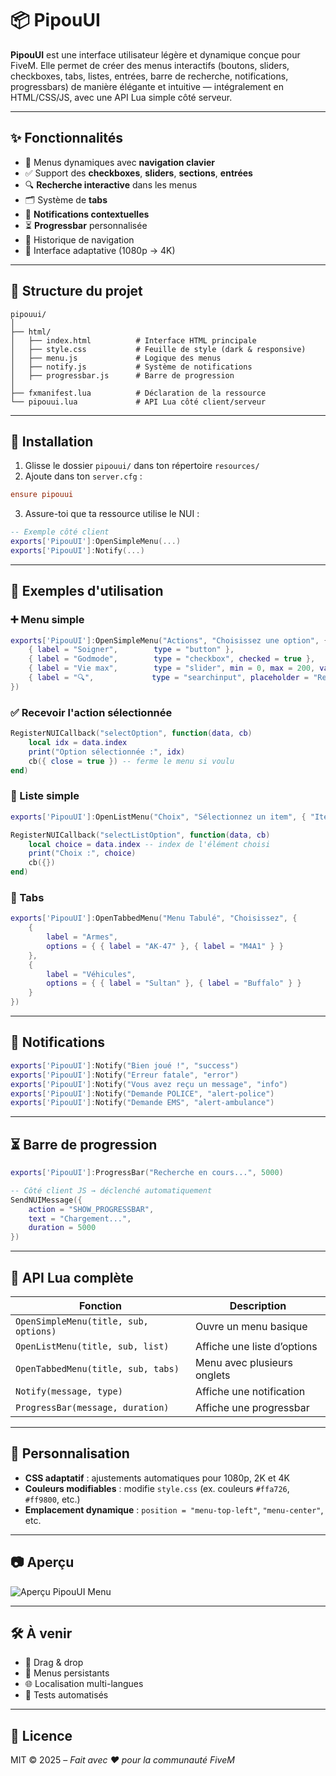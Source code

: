 # 📦 PipouUI

**PipouUI** est une interface utilisateur légère et dynamique conçue pour FiveM. Elle permet de créer des menus interactifs (boutons, sliders, checkboxes, tabs, listes, entrées, barre de recherche, notifications, progressbars) de manière élégante et intuitive — intégralement en HTML/CSS/JS, avec une API Lua simple côté serveur.

---

## ✨ Fonctionnalités

- 🔘 Menus dynamiques avec **navigation clavier**
- ✅ Support des **checkboxes**, **sliders**, **sections**, **entrées**
- 🔍 **Recherche interactive** dans les menus
- 🗂️ Système de **tabs**
- 🔔 **Notifications contextuelles**
- ⏳ **Progressbar** personnalisée
- 🧠 Historique de navigation
- 🎨 Interface adaptative (1080p → 4K)

---

## 📁 Structure du projet

```plaintext
pipouui/
│
├── html/
│   ├── index.html          # Interface HTML principale
│   ├── style.css           # Feuille de style (dark & responsive)
│   ├── menu.js             # Logique des menus
│   ├── notify.js           # Système de notifications
│   ├── progressbar.js      # Barre de progression
│
├── fxmanifest.lua          # Déclaration de la ressource
└── pipouui.lua             # API Lua côté client/serveur
```

---

## 🧩 Installation

1. Glisse le dossier `pipouui/` dans ton répertoire `resources/`
2. Ajoute dans ton `server.cfg` :

```cfg
ensure pipouui
```

3. Assure-toi que ta ressource utilise le NUI :

```lua
-- Exemple côté client
exports['PipouUI']:OpenSimpleMenu(...)
exports['PipouUI']:Notify(...)
```

---

## 🧪 Exemples d'utilisation

### ➕ Menu simple

```lua
exports['PipouUI']:OpenSimpleMenu("Actions", "Choisissez une option", {
    { label = "Soigner",        type = "button" },
    { label = "Godmode",        type = "checkbox", checked = true },
    { label = "Vie max",        type = "slider", min = 0, max = 200, value = 100 },
    { label = "🔍",             type = "searchinput", placeholder = "Rechercher une action" }
})
```

### ✅ Recevoir l'action sélectionnée

```lua
RegisterNUICallback("selectOption", function(data, cb)
    local idx = data.index
    print("Option sélectionnée :", idx)
    cb({ close = true }) -- ferme le menu si voulu
end)
```

### 📄 Liste simple

```lua
exports['PipouUI']:OpenListMenu("Choix", "Sélectionnez un item", { "Item 1", "Item 2", "Item 3" })

RegisterNUICallback("selectListOption", function(data, cb)
    local choice = data.index -- index de l'élément choisi
    print("Choix :", choice)
    cb({})
end)
```

### 🔁 Tabs

```lua
exports['PipouUI']:OpenTabbedMenu("Menu Tabulé", "Choisissez", {
    {
        label = "Armes",
        options = { { label = "AK-47" }, { label = "M4A1" } }
    },
    {
        label = "Véhicules",
        options = { { label = "Sultan" }, { label = "Buffalo" } }
    }
})
```

---

## 🔔 Notifications

```lua
exports['PipouUI']:Notify("Bien joué !", "success")
exports['PipouUI']:Notify("Erreur fatale", "error")
exports['PipouUI']:Notify("Vous avez reçu un message", "info")
exports['PipouUI']:Notify("Demande POLICE", "alert-police")
exports['PipouUI']:Notify("Demande EMS", "alert-ambulance")
```

---

## ⏳ Barre de progression

```lua
exports['PipouUI']:ProgressBar("Recherche en cours...", 5000)

-- Côté client JS → déclenché automatiquement
SendNUIMessage({
    action = "SHOW_PROGRESSBAR",
    text = "Chargement...",
    duration = 5000
})
```

---

## 🧩 API Lua complète

| Fonction                          | Description                              |
|----------------------------------|------------------------------------------|
| `OpenSimpleMenu(title, sub, options)` | Ouvre un menu basique |
| `OpenListMenu(title, sub, list)` | Affiche une liste d’options |
| `OpenTabbedMenu(title, sub, tabs)` | Menu avec plusieurs onglets |
| `Notify(message, type)`          | Affiche une notification |
| `ProgressBar(message, duration)` | Affiche une progressbar |

---

## 🎨 Personnalisation

- **CSS adaptatif** : ajustements automatiques pour 1080p, 2K et 4K
- **Couleurs modifiables** : modifie `style.css` (ex. couleurs `#ffa726`, `#ff9800`, etc.)
- **Emplacement dynamique** : `position = "menu-top-left"`, `"menu-center"`, etc.

---

## 📷 Aperçu

![Aperçu PipouUI Menu](https://user-images.githubusercontent.com/example/mockup.png)

---

## 🛠️ À venir

- 🎯 Drag & drop
- 🔄 Menus persistants
- 🌐 Localisation multi-langues
- 🧪 Tests automatisés

---

## 🧾 Licence

MIT © 2025 – *Fait avec ❤️ pour la communauté FiveM*
